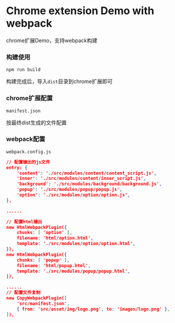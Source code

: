 # Chrome extension Demo with webpack
chrome扩展Demo，支持webpack构建



### 构建使用

```shell
npm run build
```

构建完成后，导入`dist`目录到chrome扩展即可



### chrome扩展配置

`manifest.json`

按最终dist生成的文件配置



### webpack配置

`webpack.config.js`

```json
// 配置输出的js文件
entry: {
    'content': './src/modules/content/content_script.js',
    'inner': './src/modules/content/inner_script.js',
    'background': './src/modules/background/background.js',
    'popup': './src/modules/popup/popup.js',
    'option': './src/modules/option/option.js',
},

......

// 配置html输出
new HtmlWebpackPlugin({
    chunks: [ 'option' ],
    filename: 'html/option.html',
    template: './src/modules/option/option.html',
}), 
new HtmlWebpackPlugin({
    chunks: [ 'popup' ],
    filename: 'html/popup.html',
    template: './src/modules/popup/popup.html',
}), 

......
// 配置文件复制
new CopyWebpackPlugin([
    'src/manifest.json',
    { from: 'src/asset/img/logo.png', to: 'images/logo.png' },
]),

```



